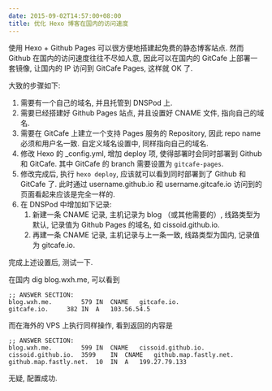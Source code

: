 ```yaml
---
date: 2015-09-02T14:57:00+08:00
title: 优化 Hexo 博客在国内的访问速度
---
```


使用 Hexo + Github Pages 可以很方便地搭建起免费的静态博客站点. 然而 Github
在国内的访问速度往往不尽如人意, 因此可以在国内的 GitCafe 上部署一套镜像,
让国内的 IP 访问到 GitCafe Pages,  这样就 OK 了.
<!--more-->

大致的步骤如下:

1. 需要有一个自己的域名, 并且托管到 DNSPod 上.
2. 需要已经搭建好 Github Pages 站点, 并且设置好 CNAME 文件, 指向自己的域名.
3. 需要在 GitCafe 上建立一个支持 Pages 服务的 Repository, 因此 repo name
必须和用户名一致. 自定义域名设置中, 同样指向自己的域名.
4. 修改 Hexo 的 \_config.yml, 增加 deploy 项, 使得部署时会同时部署到 Github 和
GitCafe. 其中 GitCafe 的 branch 需要设置为 `gitcafe-pages`.
5. 修改完成后, 执行 `hexo deploy`, 应该就可以看到同时部署到了 Github 和 GitCafe 了.
此时通过 username.github.io 和 username.gitcafe.io 访问到的页面看起来应该是完全一样的.
6. 在 DNSPod 中增加如下记录:
	1. 新建一条 CNAME 记录, 主机记录为 blog （或其他需要的）, 线路类型为默认,
    记录值为 Github Pages 的域名, 如 cissoid.github.io.
	2. 再建一条 CNAME 记录, 主机记录与上一条一致, 线路类型为国内, 记录值为 gitcafe.io.

完成上述设置后, 测试一下.

在国内 dig blog.wxh.me, 可以看到

``` Text
;; ANSWER SECTION:
blog.wxh.me.		579	IN	CNAME	gitcafe.io.
gitcafe.io.		382	IN	A	103.56.54.5
```

而在海外的 VPS 上执行同样操作, 看到返回的内容是

``` Text
;; ANSWER SECTION:
blog.wxh.me.		599	IN	CNAME	cissoid.github.io.
cissoid.github.io.	3599	IN	CNAME	github.map.fastly.net.
github.map.fastly.net.	10	IN	A	199.27.79.133
```

无疑, 配置成功.
